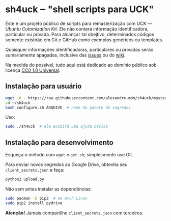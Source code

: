 # sh4uck ‒ "shell scripts para UCK"

Este é um projeto público de scripts para remasterização com UCK — _Ubuntu Cutomization Kit_. Ele não conterá informação identificadora, particular ou privada. Para alcançar tal obejtivo, determinados códigos somente existirão em Git e GitHub como exemplos genéricos ou templates.

Quaisquer informações identificadoras, particulares ou privadas serão sumariamente apagadas, inclusive das [issues] ou do [wiki].

Na medida do possível, tudo aqui está dedicado ao domínio público sob licença [CC0 1.0 Universal][CC0].

[issues]: ../../issues
[wiki]: ../..wiki
[CC0]: https://creativecommons.org/publicdomain/zero/1.0/deed.pt_BR

## Instalação para usuário

```sh
wget -O - https://raw.githubusercontent.com/alexandre-mbm/sh4uck/master/get.sh | bash
cd ~/sh4uck
bash configure.sh ARQUIVO  # nome do pacote de segredos
```

Uso:

```sh
sudo ./sh4uck  # ele exibirá uma ajuda básica
```

## Instalação para desenvolvimento

Esqueça o método com `wget` e `get.sh`; simplesmente use Git.

Para enviar novos segredos ao Google Drive, obtenha seu `client_secrets.json` e faça:

```sh
python2 upload.py
```

Não sem antes instalar as dependências:

```sh
sudo pacman -S pip2  # em Arch Linux
sudo pip2 install pydrive
```

**Atenção!** Jamais compartilhe `client_secrets.json` com terceiros.
